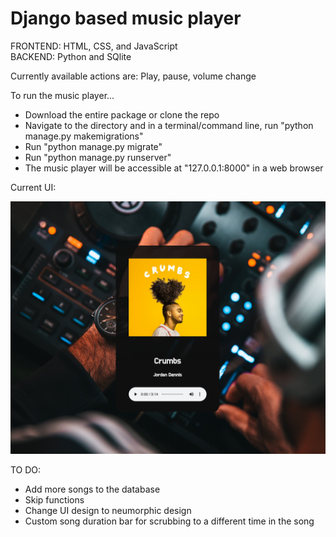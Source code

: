 <h1>Django based music player</h1>

FRONTEND: HTML, CSS, and JavaScript </br>
BACKEND: Python and SQlite

Currently available actions are: Play, pause, volume change

To run the music player...
- Download the entire package or clone the repo
- Navigate to the directory and in a terminal/command line, run "python manage.py makemigrations"
- Run "python manage.py migrate"
- Run "python manage.py runserver"
- The music player will be accessible at "127.0.0.1:8000" in a web browser

Current UI:

![UI image](Norae.jpg)


TO DO:

- Add more songs to the database
- Skip functions
- Change UI design to neumorphic design
- Custom song duration bar for scrubbing to a different time in the song
